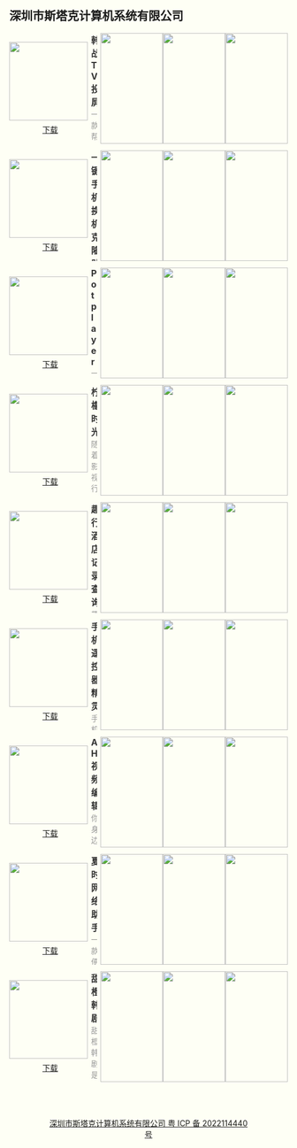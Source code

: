 ## 深圳市斯塔克计算机系统有限公司

<style>html {background: #fefff5;} #content h2 {height: 0; display: none;} body .page-header {background-color: #fefff5; background-image: none; border-bottom: 1px dashed; color: #333; padding: 1rem;} body .project-tagline {margin: 0;} .site-footer {display: none;}</style>
<section style="display: flex; justify-content: space-between; align-items: center; margin-bottom: 12px;">
	<div style="display: flex; flex-direction: column;">
		<img style="width: 142px; height: 142px; min-width: 142px; margin-right: 6px;" src="https://swsdl.vivo.com.cn/appstore/developer/icon/20221005/2022100522295007qgv.png"/>
		<a style="margin: 6px auto 0;" href="https://swsdl.vivo.com.cn/appstore/developer/icon/20221005/2022100522295007qgv.png">下载</a>
	</div>
	<div style="max-height: 200px; overflow: hidden;">
		<b style="font-size: 16px;color: #333;">韩战TV投屏</b>
		<p style="margin: 0; font-size: 14px;color: #999;">一款帮您将手机上的内容投屏到更大屏幕的软件。
功能特点：
1、本地资源投屏，包括视频、图片、音频文件投屏到电视大屏上面；
2、软件小巧，不占用内存，免费软件，随意用；
3、极速连接，只要在同一个wifi下就可以实现极速连接，不需要花费任何的流量费用；
4、安全流畅，随时支持无线网络安全检测与测速，保证用户的安全与流畅性。</p>
	</div>
	<div style="display: flex; margin-left: 6px;">
		<img style="width: 113px; height: 200px; min-width: 113px"
src="https://swsdl.vivo.com.cn/appstore/developer/screenshot/20221005/202210052238471p8fq.png"/>
		<img style="width: 113px; height: 200px; min-width: 113px" src="https://swsdl.vivo.com.cn/appstore/developer/screenshot/20221005/2022100522385210xpc.png"/>
		<img style="width: 113px; height: 200px; min-width: 113px" src="https://swsdl.vivo.com.cn/appstore/developer/screenshot/20221005/202210052238580dh9q.png"/>
	</div>
</section>

<section style="display: flex; justify-content: space-between; align-items: center; margin-bottom: 12px;">
	<div style="display: flex; flex-direction: column;">
		<img style="width: 142px; height: 142px; min-width: 142px; margin-right: 6px;" src="https://swsdl.vivo.com.cn/appstore/developer/icon/20210925/2021092516232204yg7.png"/>
		<a style="margin: 6px auto 0;" href="https://swsdl.vivo.com.cn/appstore/developer/icon/20210925/2021092516232204yg7.png">下载</a>
	</div>
	<div style="max-height: 200px; overflow: hidden;">
		<b style="font-size: 16px;color: #333;">一键手机换机克隆助手</b>
		<p style="margin: 0; font-size: 14px;color: #999;">一键解决你搬家克隆换机的问题！换机搬家不再愁！
无需数据线，不需要电脑, 让你轻松克隆换机成功！
【给您安全、快速、简单、便捷的搬家克隆体验】
具备以下特色：
1.手机克隆搬家
无论是通讯录个人信息，还是照片、视频等重要数据，都可以从旧手机数据一键迁移到新手机，换机更轻松更方便。
2.不限机型
新旧手机上直接安装即可使用，不受品牌及系统版本影响，解决数据搬家难题。
3.操作简单
不用连接电脑、摆脱数据线、一键搞定数据迁移。</p>
	</div>
	<div style="display: flex; margin-left: 6px;">
		<img style="width: 113px; height: 200px; min-width: 113px"
src="https://swsdl.vivo.com.cn/appstore/developer/screenshot/20210925/202109251625500lsh9.png"/>
		<img style="width: 113px; height: 200px; min-width: 113px" src="https://swsdl.vivo.com.cn/appstore/developer/screenshot/20210925/202109251625554ysoy.png"/>
		<img style="width: 113px; height: 200px; min-width: 113px" src="https://swsdl.vivo.com.cn/appstore/developer/screenshot/20210925/202109251626007na1g.png"/>
	</div>
</section>


<section style="display: flex; justify-content: space-between; align-items: center; margin-bottom: 12px;">
	<div style="display: flex; flex-direction: column;">
		<img style="width: 142px; height: 142px; min-width: 142px; margin-right: 6px;" src="https://swsdl.vivo.com.cn/appstore/developer/icon/20210607/202106072204447pjvt.png"/>
		<a style="margin: 6px auto 0;" href="https://swsdl.vivo.com.cn/appstore/developer/icon/20210607/202106072204447pjvt.png">下载</a>
	</div>
	<div style="max-height: 200px; overflow: hidden;">
		<b style="font-size: 16px;color: #333;">Potplayer</b>
		<p style="margin: 0; font-size: 14px;color: #999;">一款简单而实用的本地视频播放器；
自动识别手机中的所有视频，支持快速导入，拥有强大的视频解码能力，支持常用格式的视频播放；
内置简单便捷的视频编辑功能，如果碰到心动的视频片段，还能在这里裁剪下来保存哦；
精选高清主题壁纸，满足您各种类型的壁纸喜好。</p>
	</div>
	<div style="display: flex; margin-left: 6px;">
		<img style="width: 113px; height: 200px; min-width: 113px"
src="https://swsdl.vivo.com.cn/appstore/developer/screenshot/20220705/2022070517280865v9e.png"/>
		<img style="width: 113px; height: 200px; min-width: 113px" src="https://swsdl.vivo.com.cn/appstore/developer/screenshot/20220705/202207051728137iq9s.png"/>
		<img style="width: 113px; height: 200px; min-width: 113px" src="https://swsdl.vivo.com.cn/appstore/developer/screenshot/20220705/2022070517281837txj.png"/>
	</div>
</section>

<section style="display: flex; justify-content: space-between; align-items: center; margin-bottom: 12px;">
	<div style="display: flex; flex-direction: column;">
		<img style="width: 142px; height: 142px; min-width: 142px; margin-right: 6px;" src="https://swsdl.vivo.com.cn/appstore/developer/icon/20210902/2021090214532609tfz.png"/>
		<a style="margin: 6px auto 0;" href="https://swsdl.vivo.com.cn/appstore/developer/icon/20210902/2021090214532609tfz.png">下载</a>
	</div>
	<div style="max-height: 200px; overflow: hidden;">
		<b style="font-size: 16px;color: #333;">柠檬时光</b>
		<p style="margin: 0; font-size: 14px;color: #999;">随着影视行业的不断发展，越来越多影视资源开始出现在大众的视野之下，柠檬时光不仅能够让所有的小伙伴轻松的了解到自己喜欢的影视资源,还提供精彩专业的影剧讲评，给小伙伴提供一个全新的观影方式。让用户的休闲时间更加丰富多彩，更好地享受影视带来的生活娱乐。如果你也喜欢看影视的话就赶紧点击下载下来吧！</p>
	</div>
	<div style="display: flex; margin-left: 6px;">
		<img style="width: 113px; height: 200px; min-width: 113px"
src="https://swsdl.vivo.com.cn/appstore/developer/screenshot/20210902/202109021456564llcv.png"/>
		<img style="width: 113px; height: 200px; min-width: 113px" src="https://swsdl.vivo.com.cn/appstore/developer/screenshot/20210902/202109021457094grrq.png"/>
		<img style="width: 113px; height: 200px; min-width: 113px" src="https://swsdl.vivo.com.cn/appstore/developer/screenshot/20210902/202109021457094grrq.png"/>
	</div>
</section>

<section style="display: flex; justify-content: space-between; align-items: center; margin-bottom: 12px;">
	<div style="display: flex; flex-direction: column;">
		<img style="width: 142px; height: 142px; min-width: 142px; margin-right: 6px;" src="https://swsdl.vivo.com.cn/appstore/developer/icon/20211129/202111291505394mavj.png"/>
		<a style="margin: 6px auto 0;" href="https://swsdl.vivo.com.cn/appstore/developer/icon/20211129/202111291505394mavj.png">下载</a>
	</div>
	<div style="max-height: 200px; overflow: hidden;">
		<b style="font-size: 16px;color: #333;">趣行酒店记录查询</b>
		<p style="margin: 0; font-size: 14px;color: #999;">趣行酒店记录查询-这是一款记录与查询出行的软件，用户可以查看管理酒店、飞机、火车等行程，商务旅行和差旅的软件。 
您可以查询和记录自己入住酒店记录，飞机，火车，汽车出行记录。
你可以随时查看和管理自己的出行以及酒店开房记录。
还可以进行酒店查找定位功能！
是一款很不错的生活小助手！</p>
	</div>
	<div style="display: flex; margin-left: 6px;">
		<img style="width: 113px; height: 200px; min-width: 113px"
src="https://swsdl.vivo.com.cn/appstore/developer/screenshot/20211129/202111291509334il7j.png"/>
		<img style="width: 113px; height: 200px; min-width: 113px" src="https://swsdl.vivo.com.cn/appstore/developer/screenshot/20211129/202111291509391629q.png"/>
		<img style="width: 113px; height: 200px; min-width: 113px" src="https://swsdl.vivo.com.cn/appstore/developer/screenshot/20211129/202111291509443vhlm.png"/>
	</div>
</section>

<section style="display: flex; justify-content: space-between; align-items: center; margin-bottom: 12px;">
	<div style="display: flex; flex-direction: column;">
		<img style="width: 142px; height: 142px; min-width: 142px; margin-right: 6px;" src="https://swsdl.vivo.com.cn/appstore/developer/icon/20220927/202209272304111fhc2.png"/>
		<a style="margin: 6px auto 0;" href="https://static.starkos.cn/resource/pic/WKP1VbjnrbNp7pZNVpYE.apk">下载</a>
	</div>
	<div style="max-height: 200px; overflow: hidden;">
		<b style="font-size: 16px;color: #333;">手机遥控器精灵</b>
		<p style="margin: 0; font-size: 14px;color: #999;">手机遥控器精灵让你的手机轻松化身全能遥控器，便捷日常生活。
支持空调，电视，机顶盒、风扇等多种电器，再也不用到处找遥控器了；
支持手机智能连接打印机、投影仪、电脑等，随时随地便捷生活；

掌上的智能小管家
方便携带 － 想用就用，随时随地遥控
简单易懂 － 简约的界面设计一看就懂，简单遥控
智能控制 － 遥控空调\遥控电视都可随心调节</p>
	</div>
	<div style="display: flex; margin-left: 6px;">
		<img style="width: 113px; height: 200px; min-width: 113px"
src="https://swsdl.vivo.com.cn/appstore/developer/screenshot/20220927/202209272312374wxvb.png"/>
		<img style="width: 113px; height: 200px; min-width: 113px" src="https://swsdl.vivo.com.cn/appstore/developer/screenshot/20220927/202209272312416y13p.png"/>
		<img style="width: 113px; height: 200px; min-width: 113px" src="https://swsdl.vivo.com.cn/appstore/developer/screenshot/20220927/2022092723124697x78.png"/>
	</div>
</section>

<section style="display: flex; justify-content: space-between; align-items: center; margin-bottom: 12px;">
	<div style="display: flex; flex-direction: column;">
		<img style="width: 142px; height: 142px; min-width: 142px; margin-right: 6px;" src="https://swsdl.vivo.com.cn/appstore/developer/icon/20220924/202209240916331s7ov.png"/>
		<a style="margin: 6px auto 0;" href="https://swsdl.vivo.com.cn/appstore/developer/icon/20220924/202209240916331s7ov.png">下载</a>
	</div>
	<div style="max-height: 200px; overflow: hidden;">
		<b style="font-size: 16px;color: #333;">AH视频编辑</b>
		<p style="margin: 0; font-size: 14px;color: #999;">你身边的全能剪辑工具，专为视频剪辑用户的需求而定制。
支持视频剪辑，倒放，滤镜，提取音频等功能，无论是你想要剪辑短视频vlog，打造爆款视频，还是想尽情挥洒想象力，全都轻松搞定。
唤起您的创作灵感
【剪辑】裁剪视频一步到位，初学者都可以快速完成；
【拼接】炫目的视频过渡效果，完美合并视频；
【贴纸】海量贴纸，一键复制替换，给你带来视频创作新灵感。
【文字】自定义文字颜色、字体，让你的字幕与众不同；
发挥你的天马行空
【滤镜】专业的风格滤镜效果，改变视频风格；
【变速】从0.25倍慢速到3倍快速，轻松改变视频节奏；
【音频提取】轻松对喜爱的音频进行提取，点亮每一次创作；
【音乐相册】丰富音乐、音效素材库，让你的影集更加“声”动；</p>
	</div>
	<div style="display: flex; margin-left: 6px;">
		<img style="width: 113px; height: 200px; min-width: 113px"
src="https://swsdl.vivo.com.cn/appstore/developer/screenshot/20220922/202209221801111li4y.png"/>
		<img style="width: 113px; height: 200px; min-width: 113px" src="https://swsdl.vivo.com.cn/appstore/developer/screenshot/20220922/2022092218024518ipt.png"/>
		<img style="width: 113px; height: 200px; min-width: 113px" src="https://swsdl.vivo.com.cn/appstore/developer/screenshot/20220922/202209221802489ywfm.png"/>
	</div>
</section>

<section style="display: flex; justify-content: space-between; align-items: center; margin-bottom: 12px;">
	<div style="display: flex; flex-direction: column;">
		<img style="width: 142px; height: 142px; min-width: 142px; margin-right: 6px;" src="https://swsdl.vivo.com.cn/appstore/developer/icon/20220929/202209291117541t887.png"/>
		<a style="margin: 6px auto 0;" href="https://swsdl.vivo.com.cn/appstore/developer/icon/20220929/202209291117541t887.png">下载</a>
	</div>
	<div style="max-height: 200px; overflow: hidden;">
		<b style="font-size: 16px;color: #333;">夏时网络助手</b>
		<p style="margin: 0; font-size: 14px;color: #999;">一款便捷的手机上网助手
支持应用的上网流量的监控，实时把握上网的流量情况
支持应用上网时间控制，一键锁机，把控上网时间，培养良好的习惯
支持IP扫描、端口扫描，方便不时之需</p>
	</div>
	<div style="display: flex; margin-left: 6px;">
		<img style="width: 113px; height: 200px; min-width: 113px"
src="https://swsdl.vivo.com.cn/appstore/developer/screenshot/20220929/202209291146516hyai.png"/>
		<img style="width: 113px; height: 200px; min-width: 113px" src="https://swsdl.vivo.com.cn/appstore/developer/screenshot/20220929/202209291146571wlg9.png"/>
		<img style="width: 113px; height: 200px; min-width: 113px" src="https://swsdl.vivo.com.cn/appstore/developer/screenshot/20220929/202209291147030ny6a.png"/>
	</div>
</section>

<section style="display: flex; justify-content: space-between; align-items: center; margin-bottom: 12px;">
	<div style="display: flex; flex-direction: column;">
		<img style="width: 142px; height: 142px; min-width: 142px; margin-right: 6px;" src="https://swsdl.vivo.com.cn/appstore/developer/icon/20211201/202112011201029dlkb.png"/>
		<a style="margin: 6px auto 0;" href="https://swsdl.vivo.com.cn/appstore/developer/icon/20211201/202112011201029dlkb.png">下载</a>
	</div>
	<div style="max-height: 200px; overflow: hidden;">
		<b style="font-size: 16px;color: #333;">甜橙韩剧</b>
		<p style="margin: 0; font-size: 14px;color: #999;">甜橙韩剧是一款专业的韩剧影视解说应用，内容丰富，影评精彩。
包含多种影视分类，能快速发现你想要的资源。
通过经典影视影评赏析，感受影视艺术的魅力，发现影视的精彩。</p>
	</div>
	<div style="display: flex; margin-left: 6px;">
		<img style="width: 113px; height: 200px; min-width: 113px"
src="https://swsdl.vivo.com.cn/appstore/developer/screenshot/20211201/202112011205554jfqr.png"/>
		<img style="width: 113px; height: 200px; min-width: 113px" src="https://swsdl.vivo.com.cn/appstore/developer/screenshot/20220930/202209301458314k8eq.png"/>
		<img style="width: 113px; height: 200px; min-width: 113px" src="https://swsdl.vivo.com.cn/appstore/developer/screenshot/20211201/202112011206051sc3d.png"/>
	</div>
</section>

<a style="display: block; margin: 4rem; text-align: center;" href="http://beian.miit.gov.cn/">深圳市斯塔克计算机系统有限公司 粤 ICP 备 2022114440 号</a>
